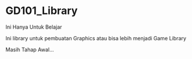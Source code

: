 # GD101_Library

Ini Hanya Untuk Belajar

Ini library untuk pembuatan Graphics atau bisa lebih menjadi Game Library

Masih Tahap Awal...
